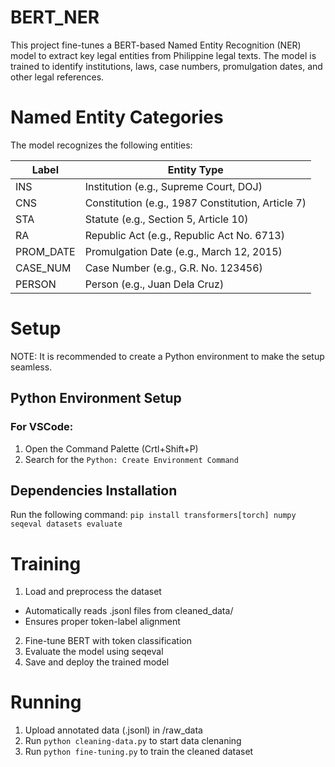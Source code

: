 # BERT_NER

This project fine-tunes a BERT-based Named Entity Recognition (NER) model to extract key legal entities from Philippine legal texts. The model is trained to identify institutions, laws, case numbers, promulgation dates, and other legal references.

# Named Entity Categories
The model recognizes the following entities:

| Label |    Entity Type |
| ----- | ------------- |
| INS    | Institution (e.g., Supreme Court, DOJ) |
| CNS    | Constitution (e.g., 1987 Constitution, Article 7) |
| STA    | Statute (e.g., Section 5, Article 10) |
| RA    | Republic Act (e.g., Republic Act No. 6713) |
| PROM_DATE    | Promulgation Date (e.g., March 12, 2015) |
| CASE_NUM |    Case Number (e.g., G.R. No. 123456) |
| PERSON |    Person (e.g., Juan Dela Cruz) |

# Setup
NOTE: It is recommended to create a Python environment to make the setup seamless.
## Python Environment Setup
### For VSCode:
1. Open the Command Palette (Crtl+Shift+P)
2. Search for the `Python: Create Environment Command`
## Dependencies Installation
Run the following command:
`pip install transformers[torch] numpy seqeval datasets evaluate`

# Training 
1. Load and preprocess the dataset
- Automatically reads .jsonl files from cleaned_data/
- Ensures proper token-label alignment
2. Fine-tune BERT with token classification
3. Evaluate the model using seqeval
4. Save and deploy the trained model

# Running
1. Upload annotated data (.jsonl) in /raw_data
2. Run `python cleaning-data.py` to start data clenaning
3. Run  `python fine-tuning.py` to train the cleaned dataset
